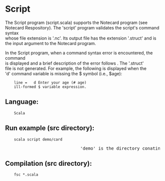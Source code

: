 <h1>Script</h1>

<p>The Script program (script.scala) supports the Notecard program (see Notecard 
Respository).  The 'script' program validates the script's command syntax <br />
whose file extension is '.nc'. Its output file has the extension '.struct' 
and is the input argument to the Notecard program.</p>

<p>In the Script program, when a command syntax error is encountered, the command <br />
is displayed and a brief description of the error follows . The '.struct' <br />
file is not generated. For example, the following is displayed when the <br />
'd' command variable is missing the $ symbol (i.e., $age):  </p>

<pre><code>    line =   d Enter your age (# age)    
    ill-formed $ variable expression.
</code></pre>

<h2>Language:</h2>

<pre><code>    Scala
</code></pre>

<h2>Run example (src directory):  </h2>

<pre><code>    scala script demo/card
</code></pre>

<pre>
                             'demo' is the directory conatining 'card.nc'
</pre>

<h2>Compilation (src directory):</h2>

<pre><code>    fsc *.scala
</code></pre>
